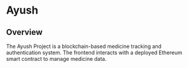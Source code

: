 # Ayush
## Overview
The Ayush Project is a blockchain-based medicine tracking and authentication system. The frontend interacts with a deployed Ethereum smart contract to manage medicine data.